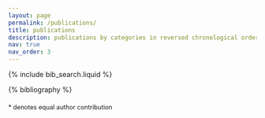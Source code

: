 ```yaml
---
layout: page
permalink: /publications/
title: publications
description: publications by categories in reversed chronological order. generated by jekyll-scholar.
nav: true
nav_order: 3
---
```


<!-- _pages/publications.md -->

<!-- Bibsearch Feature -->

{% include bib_search.liquid %}

<div class="publications">

{% bibliography %}

</div>

<div class="footnote" style="margin-top: 20px; font-size: 0.9em;">
  <p>* denotes equal author contribution
